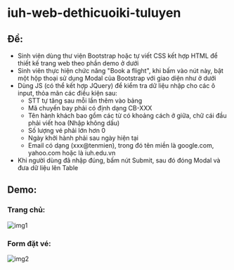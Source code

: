 # iuh-web-dethicuoiki-tuluyen

## Đề:
- Sinh viên dùng thư viện Bootstrap hoặc tự viết CSS kết hợp HTML để thiết kế trang web theo phần demo ở dưới
- Sinh viên thực hiện chức năng "Book a flight", khi bấm vào nút này, bật một hộp thoại sử dụng Modal của Bootstrap với giao diện như ở dưới
- Dùng JS (có thể kết hợp JQuery) để kiểm tra dữ liệu nhập cho các ô input, thỏa mãn các điều kiện sau:
  + STT tự tăng sau mỗi lần thêm vào bảng
  + Mã chuyến bay phải có định dạng CB-XXX
  + Tên hành khách bao gồm các từ có khoảng cách ở giữa, chữ cái đầu phải viết hoa (Nhập không dấu) 
  + Số lượng vé phải lớn hơn 0
  + Ngày khởi hành phải sau ngày hiện tại
  + Email có dạng (xxx@tenmien), trong đó tên miền là google.com, yahoo.com hoặc là iuh.edu.vn
- Khi người dùng đã nhập đúng, bấm nút Submit, sau đó đóng Modal và đưa dữ liệu lên Table

## Demo:
### Trang chủ:
![img1](/demo/main-page.png)

### Form đặt vé:
![img2](/demo/form-page.png)
